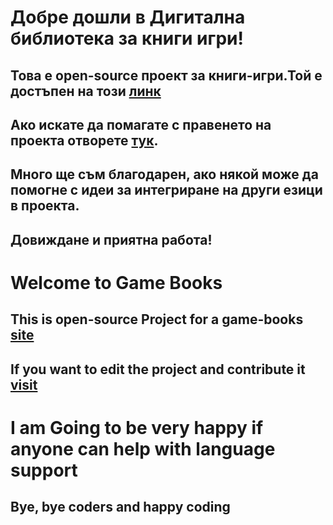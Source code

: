 # Добре дошли в Дигитална библиотека за книги игри!
## Това е open-source проект за книги-игри.Той е достъпен на този [линк](https://bookgames.angelator312.top/)
## Ако искате да помагате с правенето на проекта отворете [тук](https://github.com/angelator312/Systezanie-1/blob/master/IfYouWantToStartTheProjectLocal-bg.md).
## Много ще съм благодарен, ако някой може да помогне с идеи за интегриране на други езици в проекта.
## Довиждане и приятна работа!

# Welcome to Game Books
## This is open-source Project for a game-books [site](https://bookgames.angelator312.top/)
## If you want to edit the project and contribute it [visit](https://github.com/angelator312/Systezanie-1/blob/master/IfYouWantToStartTheProjectLocal.md)
# I am Going to be very happy if anyone can help with language support
## Bye, bye coders and happy coding
